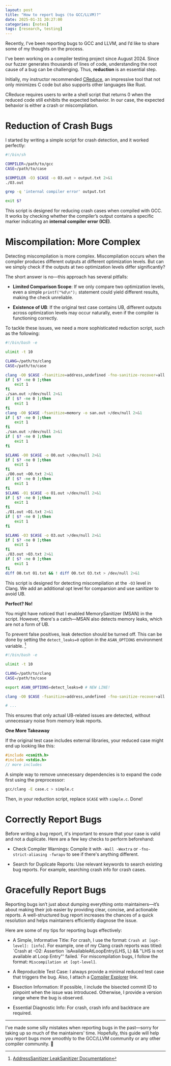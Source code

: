 ```yaml
---
layout: post
title: "How to report bugs (to GCC/LLVM)?"
date: 2025-01-31 20:27:00
categories: [notes]
tags: [research, testing]
---
```


Recently, I've been reporting bugs to GCC and LLVM, and I’d like to share some of my thoughts on the process. 

<!--more-->

I've been working on a compiler testing project since August 2024.
Since our fuzzer generates thousands of lines of code, understanding the root cause of a bug can be challenging. 
Thus, **reduction** is an essential step. 

Initially, my instructor recommended [CReduce](https://github.com/csmith-project/creduce), an impressive tool that not only minimizes C code but also supports other languages like Rust. 

CReduce requires users to write a shell script that returns 0 when the reduced code still exhibits the expected behavior. 
In our case, the expected behavior is either a crash or miscompilation. 

# Reduction of Crash Bugs

I started by writing a simple script for crash detection, and it worked perfectly:

```sh
#!/bin/sh

COMPILER=/path/to/gcc
CASE=/path/to/case

$COMPILER -O3 $CASE -o O3.out > output.txt 2>&1
./O3.out

grep -q 'internal compiler error' output.txt

exit $?
```

This script is designed for reducing crash cases when compiled with GCC. It works by checking whether the compiler’s output contains a specific marker indicating an **internal compiler error (ICE)**.

# Miscompilation: More Complex

Detecting miscompilation is more complex. Miscompilation occurs when the compiler produces different outputs at different optimization levels. But can we simply check if the outputs at two optimization levels differ significantly? 

The short answer is no—this approach has several pitfalls: 

- **Limited Comparison Scope**: If we only compare two optimization levels, even a simple `printf("%d\n");` statement could yield different results, making the check unreliable.

- **Existence of UB**: If the original test case contains UB, different outputs across optimization levels may occur naturally, even if the compiler is functioning correctly.

To tackle these issues, we need a more sophisticated reduction script, such as the following: 

```sh
#!/bin/bash -e

ulimit -t 10

CLANG=/path/to/clang
CASE=/path/to/case

clang -O0 $CASE -fsanitize=address,undefined -fno-sanitize-recover=all -o san.out >/dev/null 2>&1
if [ $? -ne 0 ];then
    exit 1
fi
./san.out >/dev/null 2>&1
if [ $? -ne 0 ];then
    exit 1
fi
clang -O0 $CASE -fsanitize=memory -o san.out >/dev/null 2>&1
if [ $? -ne 0 ];then
    exit 1
fi
./san.out >/dev/null 2>&1
if [ $? -ne 0 ];then
    exit 1
fi

$CLANG -O0 $CASE -o O0.out >/dev/null 2>&1
if [ $? -ne 0 ];then
    exit 1
fi
./O0.out >O0.txt 2>&1
if [ $? -ne 0 ];then
    exit 1
fi
$CLANG -O1 $CASE -o O1.out >/dev/null 2>&1
if [ $? -ne 0 ];then
    exit 1
fi
./O1.out >O1.txt 2>&1
if [ $? -ne 0 ];then
    exit 1
fi

$CLANG -O3 $CASE -o O3.out >/dev/null 2>&1
if [ $? -ne 0 ];then
    exit 1
fi
./O3.out >O3.txt 2>&1
if [ $? -ne 0 ];then
    exit 1
fi
diff O0.txt O1.txt && ! diff O0.txt O3.txt > /dev/null 2>&1
```

This script is designed for detecting miscompilation at the `-O3` level in Clang.
We add an additional opt level for comparsion and use sanitizer to avoid UB. 

**Perfect? No!**

You might have noticed that I enabled MemorySanitizer (MSAN) in the script. However, there's a catch—MSAN also detects memory leaks, which are not a form of UB. 

To prevent false positives, leak detection should be turned off. This can be done by setting the `detect_leaks=0` option in the `ASAN_OPTIONS` environment variable. [^1]

[^1]: [AddressSanitizer LeakSanitizer Documentation](https://github.com/google/sanitizers/wiki/AddressSanitizerLeakSanitizer)


```sh
#!/bin/bash -e

ulimit -t 10

CLANG=/path/to/clang
CASE=/path/to/case

export ASAN_OPTIONS=detect_leaks=0 # NEW LINE!

clang -O0 $CASE -fsanitize=address,undefined -fno-sanitize-recover=all -o san.out >/dev/null 2>&1

# ...
```

This ensures that only actual UB-related issues are detected, without unnecessary noise from memory leak reports.

**One More Takeaway**

If the original test case includes external libraries, your reduced case might end up looking like this:

```c
#include <csmith.h>
#include <stdio.h>
// more includes
```

A simple way to remove unnecessary dependencies is to expand the code first using the preprocessor: 

```sh
gcc/clang -E case.c > simple.c
```

Then, in your reduction script, replace `$CASE` with `simple.c`. Done!

# Correctly Report Bugs

Before writing a bug report, it's important to ensure that your case is valid and not a duplicate. Here are a few key checks to perform beforehand:

- Check Compiler Warnings: Compile it with `-Wall -Wextra` or `-fno-strict-aliasing -fwrapv` to see if there's anything different. 

- Search for Duplicate Reports: Use relevant keywords to search existing bug reports. For example, searching crash info for crash cases.  

# Gracefully Report Bugs

Reporting bugs isn’t just about dumping everything onto maintainers—it’s about making their job easier by providing clear, concise, and actionable reports. A well-structured bug report increases the chances of a quick resolution and helps maintainers efficiently diagnose the issue.

Here are some of my tips for reporting bugs effectively:

- A Simple, Informative Title: For crash, I use the format: `Crash at [opt-level]: [info]`. For example, one of my Clang crash reports was titled: \`Crash at -O2: Assertion \`isAvailableAtLoopEntry(LHS, L) && "LHS is not available at Loop Entry"' failed.\`
For miscompilation bugs, I follow the format:  `Miscompilation at [opt-level]`. 

- A Reproducible Test Case: I always provide a minimal reduced test case that triggers the bug. Also, I attach a [Compiler Explorer](https://godbolt.org/) link. 

- Bisection Information: If possible, I include the bisected commit ID to pinpoint when the issue was introduced. Otherwise, I provide a version range where the bug is observed. 

- Essential Diagnostic Info: For crash, crash info and backtrace are required. 

---

I’ve made some silly mistakes when reporting bugs in the past—sorry for taking up so much of the maintainers' time. Hopefully, this guide will help you report bugs more smoothly to the GCC/LLVM community or any other compiler community. 🙂
